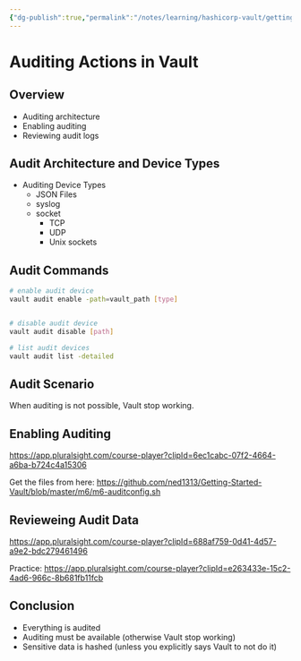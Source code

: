 ```yaml
---
{"dg-publish":true,"permalink":"/notes/learning/hashicorp-vault/getting-started-with-hashicorp-vault-pluralsight/06-auditing-actions-in-vault/","dgHomeLink":true,"dgPassFrontmatter":false,"dgShowBacklinks":true,"dgShowLocalGraph":false}
---
```


# Auditing Actions in Vault

## Overview

- Auditing architecture
- Enabling auditing
- Reviewing audit logs


## Audit Architecture and Device Types

- Auditing Device Types
    - JSON Files
    - syslog
    - socket
        - TCP
        - UDP
        - Unix sockets


## Audit Commands

```bash
# enable audit device
vault audit enable -path=vault_path [type]


# disable audit device
vault audit disable [path]

# list audit devices
vault audit list -detailed
```


## Audit Scenario

When auditing is not possible, Vault stop working.


## Enabling Auditing

<https://app.pluralsight.com/course-player?clipId=6ec1cabc-07f2-4664-a6ba-b724c4a15306>

Get the files from here: <https://github.com/ned1313/Getting-Started-Vault/blob/master/m6/m6-auditconfig.sh>

## Revieweing Audit Data

<https://app.pluralsight.com/course-player?clipId=688af759-0d41-4d57-a9e2-bdc279461496>

Practice: <https://app.pluralsight.com/course-player?clipId=e263433e-15c2-4ad6-966c-8b681fb11fcb>

## Conclusion

- Everything is audited
- Auditing must be available (otherwise Vault stop working)
- Sensitive data is hashed (unless you explicitly says Vault to not do it)


